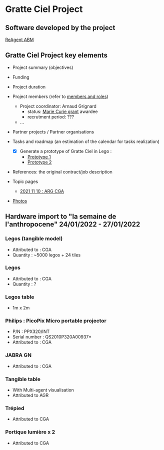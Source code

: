 # Gratte Ciel Project

## Software developed by the project
[ReAgent ABM](https://github.com/VCityTeam/UD_ReAgent_ABM)

## Gratte Ciel Project key elements
* Project summary (objectives)
* Funding
* Project duration
* Project members (refer to [members and roles](../Project_template.md#project-roles))
  - Project coordinator: Arnaud Grignard
     - status: [Marie Curie grant](https://ec.europa.eu/research/mariecurieactions/) awardee
     - recrutment period: ???
  - ...

* Partner projects / Partner organisations 
* Tasks and roadmap (an estimation of the calendar for tasks realization) 
    - [X] Generate a prototype of Gratte Ciel in Lego :
        - [Prototype 1](Prototype_1.md)
        - [Prototype 2](Prototype_2.md)
* References: the original contract/job description
* Topic pages
    * [2021 11 10 : ARG CGA](https://github.com/VCityTeam/VCity/blob/master/Topic_Meetings/2021/2021_11_10_Point_MaquetteAugmentee_ARG_CGA.md)

* [Photos](https://github.com/VCityTeam/VCity/tree/master/Projects/Gratte_Ciel/Photos/CGA_Photos)
## Hardware import to "la semaine de l'anthropocene" 24/01/2022 - 27/01/2022

### Legos (tangible model)
  - Attributed to : CGA
  - Quantity : ~5000 legos + 24 tiles 

### Legos
  - Attributed to : CGA
  - Quantity : ?
 
### Legos table
- 1m x 2m
  
### Philips : PicoPix Micro portable projector
- P/N : PPX320/INT
- Serial number : QS2010P320A00937*
- Attributed to : CGA

### JABRA GN
 - Attributed to : CGA

### Tangible table 
- With Multi-agent visualisation
- Attributed to AGR

### Trépied
- Attributed to CGA

### Portique lumière x 2
- Attributed to CGA
